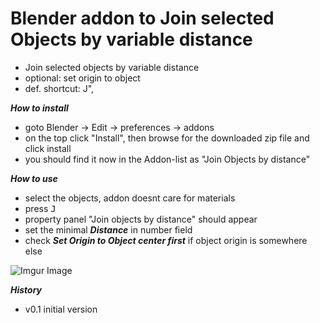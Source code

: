 # Blender addon to Join selected Objects by variable distance
 - Join selected objects by variable distance
 - optional: set origin to object
 - def. shortcut: J",

***How to install***
 - goto Blender -> Edit -> preferences -> addons
 - on the top click "Install", then browse for the downloaded zip file and click install
 - you should find it now in the Addon-list as
   "Join Objects by distance"

***How to use***
 - select the objects, addon doesnt care for materials
 - press <kbd>J</kbd>
 - property panel "Join objects by distance" should appear
 - set the minimal ***Distance*** in number field
 - check ***Set Origin to Object center first*** if object origin is somewhere else

![Imgur Image](https://i.imgur.com/6s8Xv7k.png)

***History***
 - v0.1 initial version
